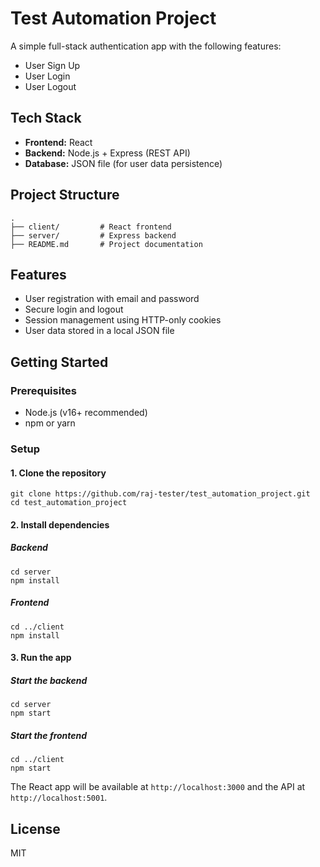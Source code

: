 # Test Automation Project

A simple full-stack authentication app with the following features:

- User Sign Up
- User Login
- User Logout

## Tech Stack
- **Frontend:** React
- **Backend:** Node.js + Express (REST API)
- **Database:** JSON file (for user data persistence)

## Project Structure
```
.
├── client/         # React frontend
├── server/         # Express backend
├── README.md       # Project documentation
```

## Features
- User registration with email and password
- Secure login and logout
- Session management using HTTP-only cookies
- User data stored in a local JSON file

## Getting Started

### Prerequisites
- Node.js (v16+ recommended)
- npm or yarn

### Setup

#### 1. Clone the repository
```
git clone https://github.com/raj-tester/test_automation_project.git
cd test_automation_project
```

#### 2. Install dependencies

##### Backend
```
cd server
npm install
```

##### Frontend
```
cd ../client
npm install
```

#### 3. Run the app

##### Start the backend
```
cd server
npm start
```

##### Start the frontend
```
cd ../client
npm start
```

The React app will be available at `http://localhost:3000` and the API at `http://localhost:5001`.

## License
MIT 